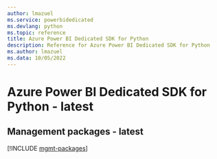 ```yaml
---
author: lmazuel
ms.service: powerbidedicated
ms.devlang: python
ms.topic: reference
title: Azure Power BI Dedicated SDK for Python
description: Reference for Azure Power BI Dedicated SDK for Python
ms.author: lmazuel
ms.data: 10/05/2022
---
```

# Azure Power BI Dedicated SDK for Python - latest

## Management packages - latest
[!INCLUDE [mgmt-packages](power-bi-dedicated-mgmt-index.md)]